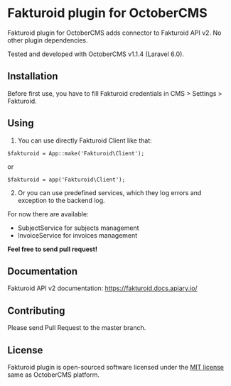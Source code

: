 # Fakturoid plugin for OctoberCMS

Fakturoid plugin for OctoberCMS adds connector to Fakturoid API v2. No other plugin dependencies.

Tested and developed with OctoberCMS v1.1.4 (Laravel 6.0).

## Installation

Before first use, you have to fill Fakturoid credentials in CMS > Settings > Fakturoid.

## Using

1. You can use directly Fakturoid Client like that:

`$fakturoid = App::make('Fakturoid\Client');`

or

`$fakturoid = app('Fakturoid\Client');`

2. Or you can use predefined services, which they log errors and exception to the backend log.

For now there are available:
- SubjectService for subjects management
- InvoiceService for invoices management

**Feel free to send pull request!**

## Documentation

Fakturoid API v2 documentation: https://fakturoid.docs.apiary.io/

## Contributing

Please send Pull Request to the master branch.

## License

Fakturoid plugin is open-sourced software licensed under the [MIT license](http://opensource.org/licenses/MIT) same as
OctoberCMS platform.
